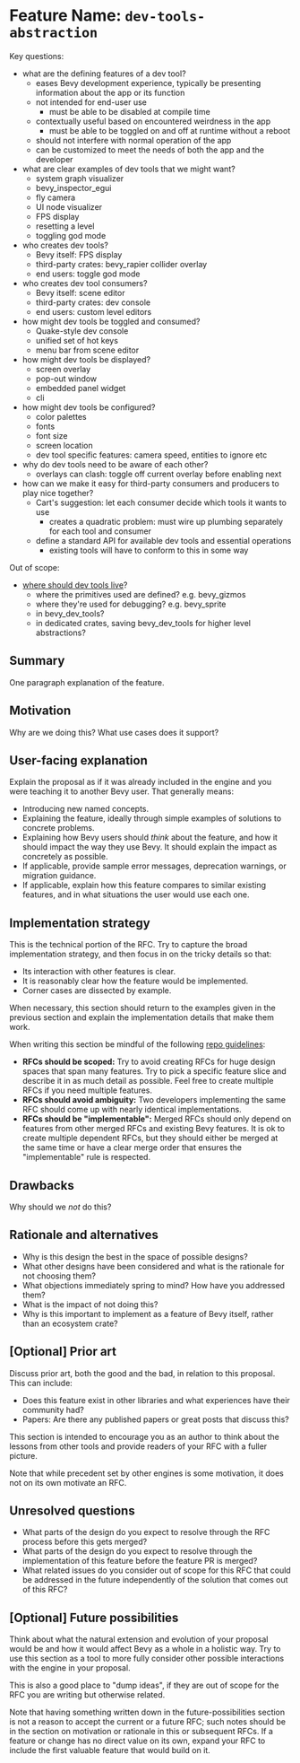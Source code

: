 # Feature Name: `dev-tools-abstraction`

Key questions:

- what are the defining features of a dev tool?
  - eases Bevy development experience, typically be presenting information about the app or its function
  - not intended for end-user use
    - must be able to be disabled at compile time
  - contextually useful based on encountered weirdness in the app
    - must be able to be toggled on and off at runtime without a reboot
  - should not interfere with normal operation of the app
  - can be customized to meet the needs of both the app and the developer
- what are clear examples of dev tools that we might want?
  - system graph visualizer
  - bevy_inspector_egui
  - fly camera
  - UI node visualizer
  - FPS display
  - resetting a level
  - toggling god mode
- who creates dev tools?
  - Bevy itself: FPS display
  - third-party crates: bevy_rapier collider overlay
  - end users: toggle god mode
- who creates dev tool consumers?
  - Bevy itself: scene editor
  - third-party crates: dev console
  - end users: custom level editors
- how might dev tools be toggled and consumed?
  - Quake-style dev console
  - unified set of hot keys
  - menu bar from scene editor
- how might dev tools be displayed?
  - screen overlay
  - pop-out window
  - embedded panel widget
  - cli
- how might dev tools be configured?
  - color palettes
  - fonts
  - font size
  - screen location
  - dev tool specific features: camera speed, entities to ignore etc
- why do dev tools need to be aware of each other?
  - overlays can clash: toggle off current overlay before enabling next
- how can we make it easy for third-party consumers and producers to play nice together?
  - Cart's suggestion: let each consumer decide which tools it wants to use
    - creates a quadratic problem: must wire up plumbing separately for each tool and consumer
  - define a standard API for available dev tools and essential operations
    - existing tools will have to conform to this in some way

Out of scope:

- [where should dev tools live](https://github.com/bevyengine/bevy/pull/12354)?
  - where the primitives used are defined? e.g. bevy_gizmos
  - where they're used for debugging? e.g. bevy_sprite
  - in bevy_dev_tools?
  - in dedicated crates, saving bevy_dev_tools for higher level abstractions?

## Summary

One paragraph explanation of the feature.

## Motivation

Why are we doing this? What use cases does it support?

## User-facing explanation

Explain the proposal as if it was already included in the engine and you were teaching it to another Bevy user. That generally means:

- Introducing new named concepts.
- Explaining the feature, ideally through simple examples of solutions to concrete problems.
- Explaining how Bevy users should *think* about the feature, and how it should impact the way they use Bevy. It should explain the impact as concretely as possible.
- If applicable, provide sample error messages, deprecation warnings, or migration guidance.
- If applicable, explain how this feature compares to similar existing features, and in what situations the user would use each one.

## Implementation strategy

This is the technical portion of the RFC.
Try to capture the broad implementation strategy,
and then focus in on the tricky details so that:

- Its interaction with other features is clear.
- It is reasonably clear how the feature would be implemented.
- Corner cases are dissected by example.

When necessary, this section should return to the examples given in the previous section and explain the implementation details that make them work.

When writing this section be mindful of the following [repo guidelines](https://github.com/bevyengine/rfcs):

- **RFCs should be scoped:** Try to avoid creating RFCs for huge design spaces that span many features. Try to pick a specific feature slice and describe it in as much detail as possible. Feel free to create multiple RFCs if you need multiple features.
- **RFCs should avoid ambiguity:** Two developers implementing the same RFC should come up with nearly identical implementations.
- **RFCs should be "implementable":** Merged RFCs should only depend on features from other merged RFCs and existing Bevy features. It is ok to create multiple dependent RFCs, but they should either be merged at the same time or have a clear merge order that ensures the "implementable" rule is respected.

## Drawbacks

Why should we *not* do this?

## Rationale and alternatives

- Why is this design the best in the space of possible designs?
- What other designs have been considered and what is the rationale for not choosing them?
- What objections immediately spring to mind? How have you addressed them?
- What is the impact of not doing this?
- Why is this important to implement as a feature of Bevy itself, rather than an ecosystem crate?

## \[Optional\] Prior art

Discuss prior art, both the good and the bad, in relation to this proposal.
This can include:

- Does this feature exist in other libraries and what experiences have their community had?
- Papers: Are there any published papers or great posts that discuss this?

This section is intended to encourage you as an author to think about the lessons from other tools and provide readers of your RFC with a fuller picture.

Note that while precedent set by other engines is some motivation, it does not on its own motivate an RFC.

## Unresolved questions

- What parts of the design do you expect to resolve through the RFC process before this gets merged?
- What parts of the design do you expect to resolve through the implementation of this feature before the feature PR is merged?
- What related issues do you consider out of scope for this RFC that could be addressed in the future independently of the solution that comes out of this RFC?

## \[Optional\] Future possibilities

Think about what the natural extension and evolution of your proposal would
be and how it would affect Bevy as a whole in a holistic way.
Try to use this section as a tool to more fully consider other possible
interactions with the engine in your proposal.

This is also a good place to "dump ideas", if they are out of scope for the
RFC you are writing but otherwise related.

Note that having something written down in the future-possibilities section
is not a reason to accept the current or a future RFC; such notes should be
in the section on motivation or rationale in this or subsequent RFCs.
If a feature or change has no direct value on its own, expand your RFC to include the first valuable feature that would build on it.
